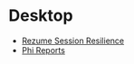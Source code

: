 # Desktop

<PageHeader />

  * [Rezume Session Resilience](./rezume-session-resilience/README.md)  
  * [Phi Reports](./phi-reports/README.md)  

